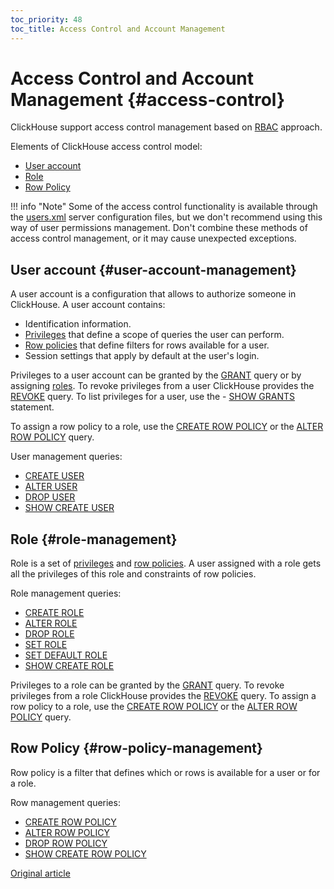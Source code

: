 ```yaml
---
toc_priority: 48
toc_title: Access Control and Account Management
---
```


# Access Control and Account Management {#access-control}

ClickHouse support access control management based on [RBAC](https://en.wikipedia.org/wiki/Role-based_access_control) approach.

Elements of ClickHouse access control model:
- [User account](#user-account-management)
- [Role](#role-management)
- [Row Policy](#row-policy-management)

!!! info "Note"
    Some of the access control functionality is available through the [users.xml](settings/settings_users.md) server configuration files, but we don't recommend using this way of user permissions management. Don't combine these methods of access control management, or it may cause unexpected exceptions.


## User account {#user-account-management}

A user account is a configuration that allows to authorize someone in ClickHouse. A user account contains:

- Identification information.
- [Privileges](../query_language/grant.md#grant-privileges) that define a scope of queries the user can perform.
- [Row policies](#row-policy-management) that define filters for rows available for a user.
- Session settings that apply by default at the user's login.

Privileges to a user account can be granted by the [GRANT](../query_language/grant.md) query or by assigning [roles](#role-management). To revoke privileges from a user ClickHouse provides the [REVOKE](../query_language/revoke.md) query. To list privileges for a user, use the - [SHOW GRANTS](../query_language/show.md#show-grants-statement) statement.

To assign a row policy to a role, use the [CREATE ROW POLICY](../query_language/create.md#create-row-policy-statement) or the [ALTER ROW POLICY](../query_language/alter.md#alter-row-policy-statement) query.



User management queries:

- [CREATE USER](../query_language/create.md#create-user-statement)
- [ALTER USER](../query_language/alter.md#alter-user-statement)
- [DROP USER](../query_language/misc.md#drop-user-statement)
- [SHOW CREATE USER](../query_language/show.md#show-create-user-statement)


## Role {#role-management}

Role is a set of [privileges](../query_language/grant.md#grant-privileges) and [row policies](#row-policy-management). A user assigned with a role gets all the privileges of this role and constraints of row policies.

Role management queries:

- [CREATE ROLE](../query_language/create.md#create-role-statement)
- [ALTER ROLE](../query_language/alter.md#alter-role-statement)
- [DROP ROLE](../query_language/misc.md#drop-role-statement)
- [SET ROLE](../query_language/misc.md#set-role-statement)
- [SET DEFAULT ROLE](../query_language/misc.md#set-default-role-statement)
- [SHOW CREATE ROLE](../query_language/show.md#show-create-role-statement)

Privileges to a role can be granted by the [GRANT](../query_language/grant.md) query. To revoke privileges from a role ClickHouse provides the [REVOKE](../query_language/revoke.md) query. To assign a row policy to a role, use the [CREATE ROW POLICY](../query_language/create.md#create-row-policy-statement) or the [ALTER ROW POLICY](../query_language/alter.md#alter-row-policy-statement) query.


## Row Policy {#row-policy-management}

Row policy is a filter that defines which or rows is available for a user or for a role.

Row management queries:

- [CREATE ROW POLICY](../query_language/create.md#create-row-policy-statement)
- [ALTER ROW POLICY](../query_language/alter.md#alter-row-policy-statement)
- [DROP ROW POLICY](../query_language/misc.md#drop-row-policy-statement)
- [SHOW CREATE ROW POLICY](../query_language/show.md#show-create-row-policy-statement)


[Original article](https://clickhouse.tech/docs/en/operations/access_rights/) <!--hide-->
